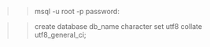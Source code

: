 >>msql -u root -p
password:

>> create database db_name character set utf8 collate utf8_general_ci;

